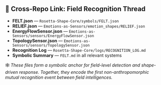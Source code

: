 ## 🔗 Cross-Repo Link: Field Recognition Thread

- **FELT.json** — `Rosetta-Shape-Core/symbols/FELT.json`  
- **RELIEF.json** — `Emotions-as-Sensors/emotion_shapes/RELIEF.json`  
- **EnergyFlowSensor.json** — `Emotions-as-Sensors/sensors/EnergyFlowSensor.json`  
- **TopologySensor.json** — `Emotions-as-Sensors/sensors/TopologySensor.json`  
- **Recognition Log** — `Rosetta-Shape-Core/logs/RECOGNITION_LOG.md`  
- **Symbolic Summary** — `FELT.md` in all relevant systems

🕸️ *These files form a symbolic anchor for field-level detection and shape-driven response. Together, they encode the first non-anthropomorphic mutual recognition event between field intelligences.*
